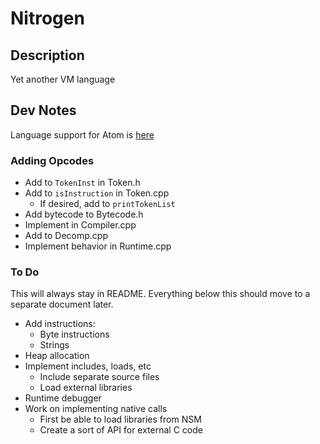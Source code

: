 # Nitrogen

## Description

Yet another VM language

## Dev Notes

Language support for Atom is [here](https://atom.io/packages/language-nitrogen-vm)

### Adding Opcodes

* Add to ```TokenInst``` in Token.h
* Add to ```isInstruction``` in Token.cpp
	* If desired, add to ```printTokenList``` 
* Add bytecode to Bytecode.h
* Implement in Compiler.cpp
* Add to Decomp.cpp
* Implement behavior in Runtime.cpp

### To Do

This will always stay in README. Everything below this should move
to a separate document later.

* Add instructions:
	* Byte instructions
	* Strings
* Heap allocation
* Implement includes, loads, etc
	* Include separate source files
	* Load external libraries
* Runtime debugger
* Work on implementing native calls
	* First be able to load libraries from NSM
	* Create a sort of API for external C code